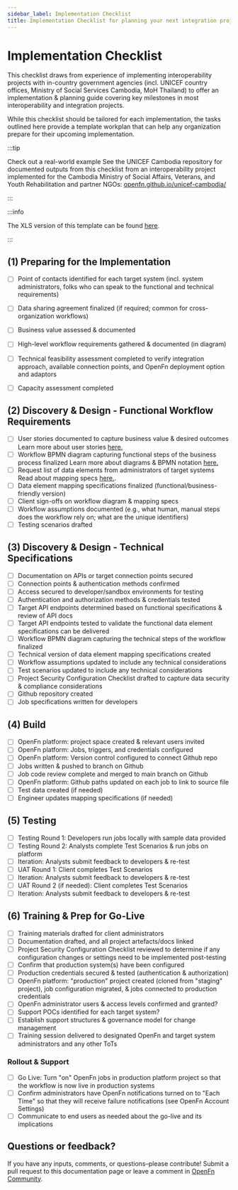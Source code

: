 ```yaml
---
sidebar_label: Implementation Checklist
title: Implementation Checklist for planning your next integration project
---
```


# Implementation Checklist

This checklist draws from experience of implementing interoperability projects
with in-country government agencies (incl. UNICEF country offices, Ministry of
Social Services Cambodia, MoH Thailand) to offer an implementation & planning
guide covering key milestones in most interoperability and integration projects.

While this checklist should be tailored for each implementation, the tasks
outlined here provide a template workplan that can help any organization prepare
for their upcoming implementation. 

:::tip

Check out a real-world example See the UNICEF Cambodia repository for documented
outputs from this checklist from an interoperability project implemented for the
Cambodia Ministry of Social Affairs, Veterans, and Youth Rehabilitation and
partner NGOs:
[openfn.github.io/unicef-cambodia/](https://openfn.github.io/unicef-cambodia/)

:::
 
:::info

The XLS version of this template can be found [here](https://docs.google.com/spreadsheets/d/1_XY0nx0OLNUsogrIHnRaSTyZ-KdcSXks-tqwm3ZfMc4/edit#gid=72612093).

:::


## (1) Preparing for the Implementation

- [ ] Point of contacts identified for each target system (incl. system administrators, folks who can speak to the functional and technical requirements)
- [ ] Data sharing agreement finalized (if required; common for cross-organization workflows)
- [ ] Business value assessed & documented
- [ ] High-level workflow requirements gathered & documented (in diagram)
- [ ] Technical feasibility assessment completed to verify integration approach, available connection points, and OpenFn deployment option and adaptors
- [ ] Capacity assessment completed


## (2) Discovery & Design - Functional Workflow Requirements

- [ ] User stories documented to capture business value & desired outcomes
      Learn more about user stories [here.](../design/design-quickstart.md#1-capture-requirements-as-user-stories)
- [ ] Workflow BPMN diagram capturing functional steps of the business process finalized
      Learn more about diagrams & BPMN notation [here.](../design/design-quickstart.md#2-diagram-the-business-process)
- [ ] Request list of data elements from administrators of target systems
      Read about mapping specs [here.](../design/design-quickstart.md#3-map-data-elements-to-be-exchanged).
- [ ] Data element mapping specifications finalized (functional/business-friendly version)
- [ ] Client sign-offs on workflow diagram & mapping specs
- [ ] Workflow assumptions documented (e.g., what human, manual steps does the workflow rely on; what are the unique identifiers) 
- [ ] Testing scenarios drafted 

## (3) Discovery & Design - Technical Specifications

- [ ] Documentation on APIs or target connection points secured
- [ ] Connection points & authentication methods confirmed
- [ ] Access secured to developer/sandbox environments for testing
- [ ] Authentication and authorization methods & credentials tested
- [ ] Target API endpoints determined based on functional specifications & review of API docs
- [ ] Target API endpoints tested to validate the functional data element specifications can be delivered
- [ ] Workflow BPMN diagram capturing the technical steps of the workflow finalized 
- [ ] Technical version of data element mapping specifications created 
- [ ] Workflow assumptions updated to include any technical considerations 
- [ ] Test scenarios updated to include any technical considerations
- [ ] Project Security Configuration Checklist drafted to capture data security & compliance considerations
- [ ] Github repository created
- [ ] Job specifications written for developers 

## (4) Build

- [ ] OpenFn platform: project space created & relevant users invited
- [ ] OpenFn platform: Jobs, triggers, and credentials configured 
- [ ] OpenFn platform: Version control configured to connect Github repo
- [ ] Jobs written & pushed to branch on Github
- [ ] Job code review complete and merged to main branch on Github
- [ ] OpenFn platform: Github paths updated on each job to link to source file
- [ ] Test data created (if needed)
- [ ] Engineer updates mapping specifications (if needed)

## (5) Testing

- [ ] Testing Round 1: Developers run jobs locally with sample data provided
- [ ] Testing Round 2: Analysts complete Test Scenarios & run jobs on platform
- [ ] Iteration: Analysts submit feedback to developers & re-test
- [ ] UAT Round 1: Client completes Test Scenarios
- [ ] Iteration: Analysts submit feedback to developers & re-test
- [ ] UAT Round 2 (if needed): Client completes Test Scenarios
- [ ] Iteration: Analysts submit feedback to developers & re-test

## (6) Training & Prep for Go-Live

- [ ] Training materials drafted for client administrators
- [ ] Documentation drafted, and all project artefacts/docs linked
- [ ] Project Security Configuration Checklist reviewed to determine if any configuration changes or settings need to be implemented post-testing
- [ ] Confirm that production system(s) have been configured
- [ ] Production credentials secured & tested (authentication & authorization)
- [ ] OpenFn platform: "production" project created (cloned from "staging" project), job configuration migrated, & jobs connected to production credentials
- [ ] OpenFn administrator users & access levels confirmed and granted?
- [ ] Support POCs identified for each target system?
- [ ] Establish support structures & governance model for change management 
- [ ] Training session delivered to designated OpenFn and target system administrators and any other ToTs

### Rollout & Support

- [ ] Go Live: Turn "on" OpenFn jobs in production platform project so that the workflow is now live in production systems
- [ ] Confirm administrators have OpenFn notifications turned on to "Each Time" so that they will receive failure notifications (see OpenFn Account Settings)
- [ ] Communicate to end users as needed about the go-live and its implications

## Questions or feedback?

If you have any inputs, comments, or questions–please contribute! Submit a pull
request to this documentation page or leave a comment in
[OpenFn Community](https://community.openfn.org/).
